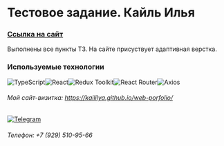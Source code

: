 # Тестовое задание. Кайль Илья
### [Ссылка на сайт](https://test-valandis.vercel.app/?page=1)

Выполнены все пункты ТЗ. На сайте присуствует адаптивная верстка.

### Используемые технологии

![TypeScript](https://img.shields.io/badge/-TypeScript-000?logo=typescript&logoColor=3178C6&style=flat)![React](https://img.shields.io/badge/-React-000?&logo=React)![Redux Toolkit](https://img.shields.io/badge/-ReduxToolkit-000?logo=Redux&logoColor=764ABC&style=flat)![React Router](https://img.shields.io/badge/-ReactRouter-000?logo=reactrouter&logoColor=CA4245&style=flat)![Axios](https://img.shields.io/badge/-Axios-000?logo=axios&logoColor=red&style=flat)



###### Мой сайт-визитка: https://kaililya.github.io/web-porfolio/
[![Telegram](https://img.shields.io/badge/-Telegram-090909?style=for-the-badge&logo=telegram&logoColor=4F7DB3)](https://t.me/kail_ilya_frontend)	

###### Телефон: +7 (929) 510-95-66




